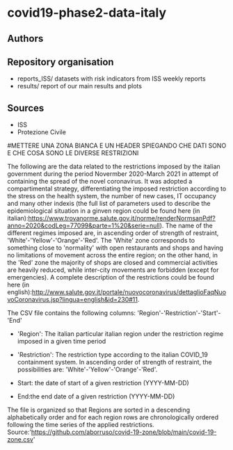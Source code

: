 # covid19-phase2-data-italy


## Authors 

## Repository organisation
- reports_ISS/ datasets with risk indicators from ISS weekly reports
- results/ report of our main results and plots

## Sources
- ISS
- Protezione Civile



#METTERE UNA ZONA BIANCA E UN HEADER SPIEGANDO CHE DATI SONO E CHE COSA SONO LE DIVERSE RESTRIZIONI

The following are the data related to the restrictions imposed by the italian government during the period Novermber 2020-March 2021 in attempt of containing the spread of the novel coronavirus. It was adopted a compartimental strategy,  differentiating the imposed restriction according to the stress on the health system, the number of new cases, IT occupancy and many other indexis (the full list of parameters used to describe the epidemiological situation in a ginven region could be found here (in italian):https://www.trovanorme.salute.gov.it/norme/renderNormsanPdf?anno=2020&codLeg=77099&parte=1%20&serie=null). The name of the different regimes imposed are, in ascending order of strength of restraint, 'White'-'Yellow'-'Orange'-'Red'. The 'White' zone corresponds to something close to 'normality' with open restaurants and shops and having no limitations of movement across the entire region; on the other hand, in the 'Red' zone the majority of shops are closed and commercial activities are heavily reduced, while inter-city movements are forbidden (except for emergencies). A complete description of the restrictions could be found here (in english):http://www.salute.gov.it/portale/nuovocoronavirus/dettaglioFaqNuovoCoronavirus.jsp?lingua=english&id=230#11.

The CSV file contains the following columns: 'Region'-'Restriction'-'Start'-'End'

- 'Region': The italian particular italian region under the restriction regime imposed in a given time period

- 'Restriction': The restriction type according to the italian COVID_19 containment system. In ascending order of strength of restraint, the possibilities are: 'White'-'Yellow'-'Orange'-'Red'.

- Start: the date of start of a given restriction (YYYY-MM-DD)

- End:the end date of a given restriction (YYYY-MM-DD)

The file is organized so that Regions are sorted in a descending alphabetically order and for each region rows are chronologically ordered following the time series of the applied restrictions.
Source:'https://github.com/aborruso/covid-19-zone/blob/main/covid-19-zone.csv'
